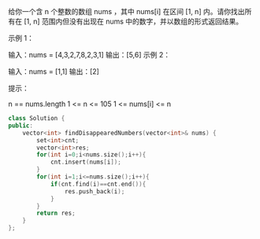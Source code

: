 给你一个含 n 个整数的数组 nums ，其中 nums[i] 在区间 [1, n] 内。请你找出所有在 [1, n] 范围内但没有出现在 nums 中的数字，并以数组的形式返回结果。

 

示例 1：

输入：nums = [4,3,2,7,8,2,3,1]
输出：[5,6]
示例 2：

输入：nums = [1,1]
输出：[2]


提示：

n == nums.length
1 <= n <= 105
1 <= nums[i] <= n

```cpp
class Solution {
public:
    vector<int> findDisappearedNumbers(vector<int>& nums) {
        set<int>cnt;
        vector<int>res;
        for(int i=0;i<nums.size();i++){
            cnt.insert(nums[i]);
        }
        for(int i=1;i<=nums.size();i++){
            if(cnt.find(i)==cnt.end()){
                res.push_back(i);
            }
        }
        return res;
    }
};
```

